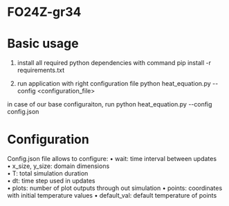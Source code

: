 # FO24Z-gr34

# Basic usage
1. install all required python dependencies with command
pip install -r requirements.txt

2. run application with right configuration file
python heat_equation.py --config <configuration_file>

in case of our base configuraiton, run
python heat_equation.py --config config.json

# Configuration
Config.json file allows to configure:
• wait: time interval between updates  
• x_size, y_size: domain dimensions  
• T: total simulation duration  
• dt: time step used in updates  
• plots: number of plot outputs through out simulation
• points: coordinates with initial temperature values 
• default_val: default temperature of points
